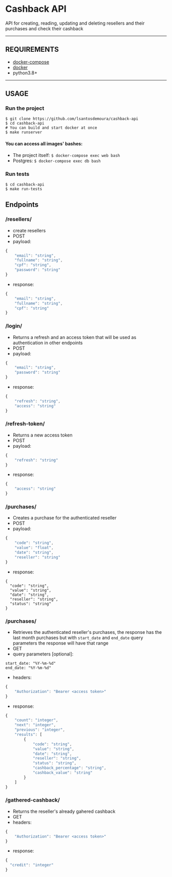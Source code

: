 # Cashback API
API for creating, reading, updating and deleting resellers and their purchases and check their cashback

---
## REQUIREMENTS
- [docker-compose](https://docs.docker.com/compose/install/)
- [docker](https://docs.docker.com/engine/install/)
- python3.8+
---

## USAGE
### Run the project
```
$ git clone https://github.com/lsantosdemoura/cashback-api
$ cd cashback-api
# You can build and start docker at once
$ make runserver
```
#### You can access all images' bashes:
- The project itself: ``` $ docker-compose exec web bash ```
- Postgres:  ``` $ docker-compose exec db bash ```

### Run tests
```
$ cd cashback-api
$ make run-tests
```

## Endpoints


### /resellers/
  - create resellers
  - POST
  - payload:
  ```javascript
  {
      "email": "string",
      "fullname": "string",
      "cpf": "string",
      "password": "string"
  }
  ```
  - response:
  ```javascript
  {
      "email": "string",
      "fullname": "string",
      "cpf": "string"
  }
  ```

### /login/
  - Returns a refresh and an access token that will be used as authentication in other endpoints
  - POST
  - payload:
  ```javascript
  {
      "email": "string",
      "password": "string"
  }
  ```
  - response:
  ```javascript
  {
      "refresh": "string",
      "access": "string"
  }
  ```

### /refresh-token/
  - Returns a new access token
  - POST
  - payload:
  ```javascript
  {
      "refresh": "string"
  }
  ```
  - response:
  ```javascript
  {
      "access": "string"
  }
  ```

### /purchases/
  - Creates a purchase for the authenticated reseller
  - POST
  - payload:
  ```javascript
  {
      "code": "string",
      "value": "float",
      "date": "string",
      "reseller": "string"
  }
  ```
  - response:
  ```javacript
  {
    "code": "string",
    "value": "string",
    "date": "string",
    "reseller": "string",
    "status": "string"
  }
  ```
### /purchases/
  - Retrieves the authenticated reseller's purchases, the response has the last month purchases but with `start_date` and `end_date` query parameters the response will have that range
  - GET
  - query parameters [optional]:
  ```
  start_date: "%Y-%m-%d"
  end_date: "%Y-%m-%d"
  ```
  - headers:
  ```javascript
  {
      "Authorization": "Bearer <access token>"
  }
  ```
  - response:
  ```javascript
  {
      "count": "integer",
      "next": "integer",
      "previous": "integer",
      "results": [
          {
              "code": "string",
              "value": "string",
              "date": "string",
              "reseller": "string",
              "status": "string",
              "cashback_percentage": "string",
              "cashback_value": "string"
          }
      ]
 }
  ```

### /gathered-cashback/
  - Returns the reseller's already gahered cashback
  - GET
  - headers:
  ```javascript
  {
      "Authorization": "Bearer <access token>"
  }
  ```
  - response:
  ```javascript
  {
    "credit": "integer"
  }
  ```
